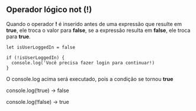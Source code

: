 ## Operador lógico not (!)

Quando o operador **!** é inserido antes de uma expressão que resulte em **true**, ele troca o valor para **false**, se a expressão resulta em **false**, ele troca para **true**.

~~~
let isUserLoggedIn = false

if (!isUserLoggedIn) {
  console.log('Você precisa fazer login para continuar!)
}
~~~

O console.log acima será executado, pois a condição se tornou **true**

console.log(!true) -> false

console.log(!false) -> true